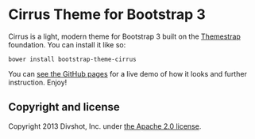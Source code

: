 # Cirrus Theme for Bootstrap 3

Cirrus is a light, modern theme for Bootstrap 3 built on the [Themestrap](https://github.com/divshot/themestrap)
foundation. You can install it like so:

    bower install bootstrap-theme-cirrus

You can [see the GitHub pages](http://code.divshot.com/examples) for a live demo of how it looks and further instruction.
Enjoy!

## Copyright and license

Copyright 2013 Divshot, Inc. under [the Apache 2.0 license](LICENSE).